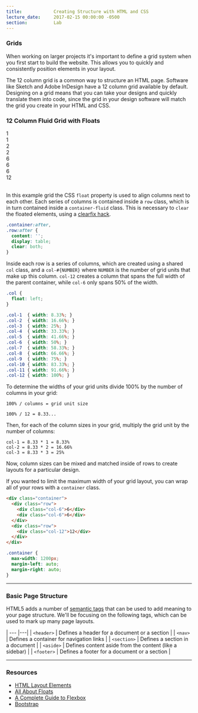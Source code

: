 ```yaml
---
title:            Creating Structure with HTML and CSS
lecture_date:     2017-02-15 00:00:00 -0500
section:          Lab
---
```


### Grids

When working on larger projects it's important to define a grid system when you first start to build the
website. This allows you to quickly and consistently position elements in your layout.

The 12 column grid is a common way to structure an HTML page. Software like Sketch and Adobe InDesign have
a 12 column grid available by default. Designing on a grid means that you can take your designs and quickly
translate them into code, since the grid in your design software will match the grid you create in your HTML and CSS.

### 12 Column Fluid Grid with Floats

<div class="grid-example">
  <div class="grid-example-container-fluid">
    <div class="grid-example-row">
      <div class="grid-example-col grid-example-col-1">1</div>
      <div class="grid-example-col grid-example-col-1">1</div>
      <div class="grid-example-col grid-example-col-2">2</div>
      <div class="grid-example-col grid-example-col-2">2</div>
      <div class="grid-example-col grid-example-col-6">6</div>
    </div>
    <div class="grid-example-row">
      <div class="grid-example-col grid-example-col-6">6</div>
      <div class="grid-example-col grid-example-col-6">6</div>
    </div>
    <div class="grid-example-row">
      <div class="grid-example-col grid-example-col-12">12</div>
    </div>
  </div>
</div>
<br>

In this example grid the CSS `float` property is used to align columns next to each other. Each series of columns
is contained inside a `row` class, which is in turn contained inside a `container-fluid` class.
This is necessary to `clear` the floated elements, using a [clearfix hack](http://stackoverflow.com/questions/8554043/what-is-a-clearfix).

```css
.container:after,
.row:after {
  content: '';
  display: table;
  clear: both;
}
```

Inside each row is a series of columns, which are created using a shared `col` class, and a `col-#{NUMBER}` where `NUMBER` is
the number of grid units that make up this column. `col-12` creates a column that spans the full width of
the parent container, while `col-6` only spans 50% of the width.

```css
.col {
  float: left;
}

.col-1  { width: 8.33%; }
.col-2  { width: 16.66%; }
.col-3  { width: 25%; }
.col-4  { width: 33.33%; }
.col-5  { width: 41.66%; }
.col-6  { width: 50%; }
.col-7  { width: 58.33%; }
.col-8  { width: 66.66%; }
.col-9  { width: 75%; }
.col-10 { width: 83.33%; }
.col-11 { width: 91.66%; }
.col-12 { width: 100%; }
```

To determine the widths of your grid units divide 100% by the number of columns in your grid:

```
100% / columns = grid unit size

100% / 12 = 8.33...
```

Then, for each of the column sizes in your grid, multiply the grid unit by the number of columns:

```
col-1 = 8.33 * 1 = 8.33%
col-2 = 8.33 * 2 = 16.66%
col-3 = 8.33 * 3 = 25%
```

Now, column sizes can be mixed and matched inside of rows to create layouts for a particular design.

If you wanted to limit the maximum width of your grid layout, you can wrap all of your rows with a
`container` class.

```html
<div class="container">
  <div class="row">
    <div class="col-6">6</div>
    <div class="col-6">6</div>
  </div>
  <div class="row">
    <div class="col-12">12</div>
  </div>
</div>
```

```css
.container {
  max-width: 1200px;
  margin-left: auto;
  margin-right: auto;
}
```

---

### Basic Page Structure

HTML5 adds a number of [semantic tags](http://www.w3schools.com/html/html5_semantic_elements.asp)
that can be used to add meaning to your page structure. We'll be focusing on the following tags,
which can be used to mark up many page layouts.

| --- |---|
| `<header>` | Defines a header for a document or a section |
| `<nav>` | Defines a container for navigation links |
| `<section>` | Defines a section in a document |
| `<aside>` | Defines content aside from the content (like a sidebar) |
| `<footer>` | Defines a footer for a document or a section |

---

### Resources

- [HTML Layout Elements](http://www.w3schools.com/html/html_layout.asp)
- [All About Floats](https://css-tricks.com/all-about-floats/)
- [A Complete Guide to Flexbox](https://css-tricks.com/snippets/css/a-guide-to-flexbox/)
- [Bootstrap](http://getbootstrap.com/)
